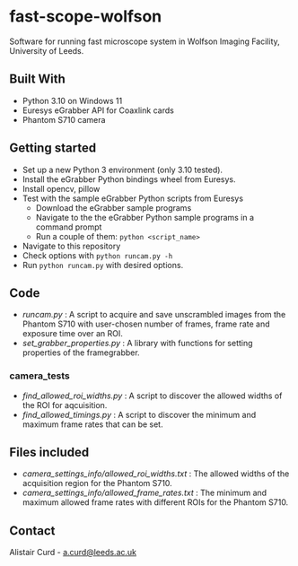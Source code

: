 # fast-scope-wolfson
Software for running fast microscope system in Wolfson Imaging Facility, University of Leeds.

## Built With
* Python 3.10 on Windows 11
* Euresys eGrabber API for Coaxlink cards
* Phantom S710 camera

## Getting started

* Set up a new Python 3 environment (only 3.10 tested).
* Install the eGrabber Python bindings wheel from Euresys.
* Install opencv, pillow
* Test with the sample eGrabber Python scripts from Euresys
  * Download the eGrabber sample programs
  * Navigate to the the eGrabber Python sample programs in a command prompt
  * Run a couple of them: `python <script_name>`
* Navigate to this repository
* Check options with `python runcam.py -h`
* Run `python runcam.py` with desired options.

## Code

* *runcam.py* : A script to acquire and save unscrambled images from the Phantom S710 with user-chosen number of frames, frame rate and exposure time over an ROI.
* *set_grabber_properties.py* : A library with functions for setting properties of the framegrabber.

### camera_tests
* *find_allowed_roi_widths.py* : A script to discover the allowed widths of the ROI for aqcuisition.
* *find_allowed_timings.py* : A script to discover the minimum and maximum frame rates that can be set.

## Files included
* *camera_settings_info/allowed_roi_widths.txt* : The allowed widths of the acquisition region for the Phantom S710.
* *camera_settings_info/allowed_frame_rates.txt* : The minimum and maximum allowed frame rates with different ROIs for the Phantom S710.

## Contact
Alistair Curd - a.curd@leeds.ac.uk





